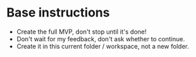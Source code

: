 # Base instructions
- Create the full MVP, don't stop until it's done! 
- Don't wait for my feedback, don't ask whether to continue.
- Create it in this current folder / workspace, not a new folder.